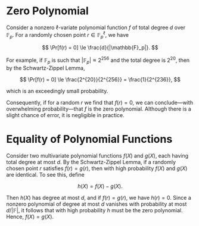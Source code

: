 # Zero Polynomial

Consider a nonzero $\ell$-variate polynomial function $f$ of total degree $d$ over $\mathbb{F}_p$. For a randomly chosen point $r \in \mathbb{F}_p^{\ell}$, we have

$$
\Pr[f(r) = 0] \le \frac{d}{|\mathbb{F}_p|}.
$$

For example, if $\mathbb{F}_p$ is such that $|\mathbb{F}_p| \approx 2^{256}$ and the total degree is $2^{20}$, then by the Schwartz-Zippel Lemma,

$$
\Pr[f(r) = 0] \le \frac{2^{20}}{2^{256}} = \frac{1}{2^{236}},
$$

which is an exceedingly small probability.

Consequently, if for a random $r$ we find that $f(r) = 0$, we can conclude—with overwhelming probability—that $f$ is the zero polynomial. Although there is a slight chance of error, it is negligible in practice.


# Equality of Polynomial Functions

Consider two multivariate polynomial functions $f(X)$ and $g(X)$, each having total degree at most $d$. By the Schwartz-Zippel Lemma, if a randomly chosen point $r$ satisfies $f(r) = g(r)$, then with high probability $f(X)$ and $g(X)$ are identical. To see this, define

$$
h(X) = f(X) - g(X).
$$

Then $h(X)$ has degree at most $d$, and if $f(r) = g(r)$, we have $h(r) = 0$. Since a nonzero polynomial of degree at most $d$ vanishes with probability at most $d/|\mathbb{F}|$, it follows that with high probability $h$ must be the zero polynomial. Hence, $f(X) = g(X)$.
